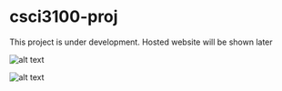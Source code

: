 # csci3100-proj

This project is under development. Hosted website will be shown later

![alt text](https://i.ibb.co/6R6HN4Y/Screen-Shot-2565-04-06-at-14-52-46.png)

![alt text](https://i.ibb.co/nz1kP2K/Screen-Shot-2565-04-06-at-14-53-10.png)

